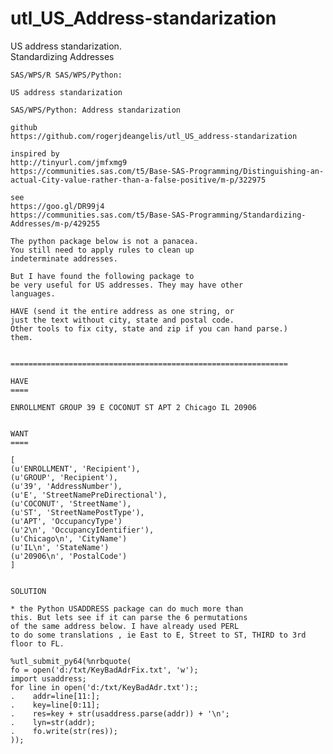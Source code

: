 # utl_US_Address-standarization
US address standarization.  
    Standardizing Addresses

    SAS/WPS/R SAS/WPS/Python:

    US address standarization

    SAS/WPS/Python: Address standarization

    github
    https://github.com/rogerjdeangelis/utl_US_address-standarization

    inspired by
    http://tinyurl.com/jmfxmg9
    https://communities.sas.com/t5/Base-SAS-Programming/Distinguishing-an-actual-City-value-rather-than-a-false-positive/m-p/322975

    see
    https://goo.gl/DR99j4
    https://communities.sas.com/t5/Base-SAS-Programming/Standardizing-Addresses/m-p/429255

    The python package below is not a panacea.
    You still need to apply rules to clean up
    indeterminate addresses.

    But I have found the following package to
    be very useful for US addresses. They may have other
    languages.

    HAVE (send it the entire address as one string, or
    just the text without city, state and postal code.
    Other tools to fix city, state and zip if you can hand parse.)
    them.


    ==============================================================

    HAVE
    ====

    ENROLLMENT GROUP 39 E COCONUT ST APT 2 Chicago IL 20906


    WANT
    ====

    [
    (u'ENROLLMENT', 'Recipient'),
    (u'GROUP', 'Recipient'),
    (u'39', 'AddressNumber'),
    (u'E', 'StreetNamePreDirectional'),
    (u'COCONUT', 'StreetName'),
    (u'ST', 'StreetNamePostType'),
    (u'APT', 'OccupancyType')
    (u'2\n', 'OccupancyIdentifier'),
    (u'Chicago\n', 'CityName')
    (u'IL\n', 'StateName')
    (u'20906\n', 'PostalCode')
    ]


    SOLUTION

    * the Python USADDRESS package can do much more than
    this. But lets see if it can parse the 6 permutations
    of the same address below. I have already used PERL
    to do some translations , ie East to E, Street to ST, THIRD to 3rd
    floor to FL.

    %utl_submit_py64(%nrbquote(
    fo = open('d:/txt/KeyBadAdrFix.txt', 'w');
    import usaddress;
    for line in open('d:/txt/KeyBadAdr.txt'):;
    .    addr=line[11:];
    .    key=line[0:11];
    .    res=key + str(usaddress.parse(addr)) + '\n';
    .    lyn=str(addr);
    .    fo.write(str(res));
    ));
